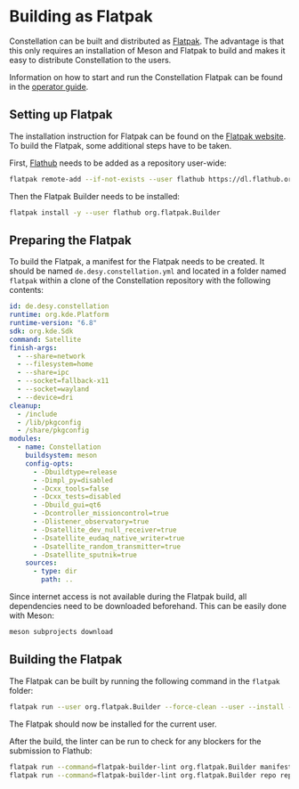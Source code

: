 # Building as Flatpak

Constellation can be built and distributed as [Flatpak](https://flatpak.org/). The advantage is that this only requires an
installation of Meson and Flatpak to build and makes it easy to distribute Constellation to the users.

Information on how to start and run the Constellation Flatpak can be found in the
[operator guide](../operator_guide/get_started/install_from_flathub.md#usage-notes).

## Setting up Flatpak

The installation instruction for Flatpak can be found on the [Flatpak website](https://flatpak.org/setup/).
To build the Flatpak, some additional steps have to be taken.

First, [Flathub](https://flathub.org/) needs to be added as a repository user-wide:

```sh
flatpak remote-add --if-not-exists --user flathub https://dl.flathub.org/repo/flathub.flatpakrepo
```

Then the Flatpak Builder needs to be installed:

```sh
flatpak install -y --user flathub org.flatpak.Builder
```

## Preparing the Flatpak

To build the Flatpak, a manifest for the Flatpak needs to be created. It should be named `de.desy.constellation.yml` and
located in a folder named `flatpak` within a clone of the Constellation repository with the following contents:

```yaml
id: de.desy.constellation
runtime: org.kde.Platform
runtime-version: "6.8"
sdk: org.kde.Sdk
command: Satellite
finish-args:
  - --share=network
  - --filesystem=home
  - --share=ipc
  - --socket=fallback-x11
  - --socket=wayland
  - --device=dri
cleanup:
  - /include
  - /lib/pkgconfig
  - /share/pkgconfig
modules:
  - name: Constellation
    buildsystem: meson
    config-opts:
      - -Dbuildtype=release
      - -Dimpl_py=disabled
      - -Dcxx_tools=false
      - -Dcxx_tests=disabled
      - -Dbuild_gui=qt6
      - -Dcontroller_missioncontrol=true
      - -Dlistener_observatory=true
      - -Dsatellite_dev_null_receiver=true
      - -Dsatellite_eudaq_native_writer=true
      - -Dsatellite_random_transmitter=true
      - -Dsatellite_sputnik=true
    sources:
      - type: dir
        path: ..
```

Since internet access is not available during the Flatpak build, all dependencies need to be downloaded beforehand. This can
be easily done with Meson:

```sh
meson subprojects download
```

## Building the Flatpak

The Flatpak can be built by running the following command in the `flatpak` folder:

```sh
flatpak run --user org.flatpak.Builder --force-clean --user --install --install-deps-from=flathub --mirror-screenshots-url=https://dl.flathub.org/media/ --ccache --repo=repo builddir de.desy.constellation.yml
```

The Flatpak should now be installed for the current user.

After the build, the linter can be run to check for any blockers for the submission to Flathub:

```sh
flatpak run --command=flatpak-builder-lint org.flatpak.Builder manifest de.desy.constellation.yml
flatpak run --command=flatpak-builder-lint org.flatpak.Builder repo repo
```
